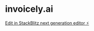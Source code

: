 # invoicely.ai

[Edit in StackBlitz next generation editor ⚡️](https://stackblitz.com/~/github.com/rahulgithub-web/invoicely.ai)
